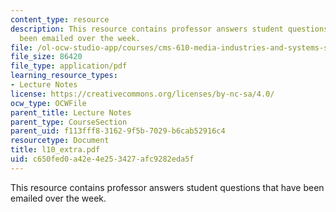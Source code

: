 ```yaml
---
content_type: resource
description: This resource contains professor answers student questions that have
  been emailed over the week.
file: /ol-ocw-studio-app/courses/cms-610-media-industries-and-systems-spring-2006/c650fed0a42e4e253427afc9282eda5f_l10_extra.pdf
file_size: 86420
file_type: application/pdf
learning_resource_types:
- Lecture Notes
license: https://creativecommons.org/licenses/by-nc-sa/4.0/
ocw_type: OCWFile
parent_title: Lecture Notes
parent_type: CourseSection
parent_uid: f113fff8-3162-9f5b-7029-b6cab52916c4
resourcetype: Document
title: l10_extra.pdf
uid: c650fed0-a42e-4e25-3427-afc9282eda5f
---
```

This resource contains professor answers student questions that have been emailed over the week.